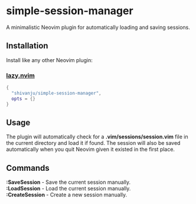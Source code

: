 # simple-session-manager

A minimalistic Neovim plugin for automatically loading and saving sessions.

## Installation
Install like any other Neovim plugin:

### [lazy.nvim](https://github.com/folke/lazy.nvim)

```lua
{
  "shivanju/simple-session-manager",
  opts = {}
}
```

## Usage
The plugin will automatically check for a **.vim/sessions/session.vim** file in the current directory and load it if found. The session will also be saved automatically when you quit Neovim given it existed in the first place.

## Commands
**:SaveSession** - Save the current session manually.  
**:LoadSession** - Load the current session manually.  
**:CreateSession** - Create a new session manually.
